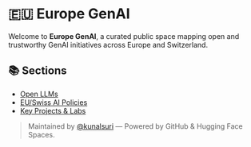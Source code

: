 # 🇪🇺 Europe GenAI

Welcome to **Europe GenAI**, a curated public space mapping open and trustworthy GenAI initiatives across Europe and Switzerland.

## 📚 Sections

- [Open LLMs](docs/llms.md)
- [EU/Swiss AI Policies](docs/policies.md)
- [Key Projects & Labs](docs/projects.md)

> Maintained by [@kunalsuri](https://github.com/kunalsuri) — Powered by GitHub & Hugging Face Spaces.
